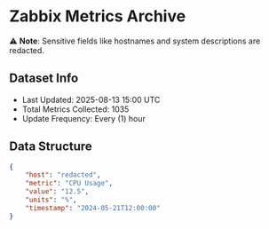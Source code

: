# Zabbix Metrics Archive

⚠️ **Note**: Sensitive fields like hostnames and system descriptions are redacted.

## Dataset Info
- Last Updated: 2025-08-13 15:00 UTC
- Total Metrics Collected: 1035
- Update Frequency: Every (1) hour

## Data Structure
```json
{
    "host": "redacted",
    "metric": "CPU Usage",
    "value": "12.5",
    "units": "%",
    "timestamp": "2024-05-21T12:00:00"
}
```
